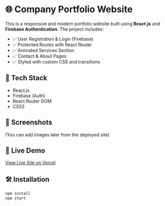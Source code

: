 # 🌐 Company Portfolio Website

This is a responsive and modern portfolio website built using **React.js** and **Firebase Authentication**. The project includes:

- ✅ User Registration & Login (Firebase)
- ✅ Protected Routes with React Router
- ✅ Animated Services Section
- ✅ Contact & About Pages
- ✅ Styled with custom CSS and transitions

## 🚀 Tech Stack

- React.js
- Firebase (Auth)
- React Router DOM
- CSS3

## 📸 Screenshots

(You can add images later from the deployed site)

## 🔗 Live Demo

[View Live Site on Vercel](https://your-vercel-link.vercel.app)

## 🛠️ Installation

```bash
npm install
npm start
